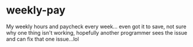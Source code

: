 # weekly-pay
My weekly hours and paycheck every week... even got it to save, not sure why one thing isn't working, hopefully another programmer sees the issue and can fix that one issue...lol
